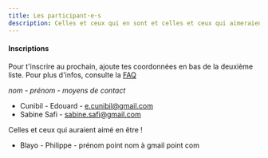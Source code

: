 ```yaml
---
title: Les participant·e·s
description: Celles et ceux qui en sont et celles et ceux qui aimeraient en être !
---
```


#### Inscriptions

Pour t'inscrire au prochain, ajoute tes coordonnées en bas de la deuxième liste.
Pour plus d'infos, consulte la [FAQ](http://walkingdev.fr/#walkingdev/cnv/blob/master/v-34/faq.md)

*nom - prénom - moyens de contact*

- Cunibil - Edouard - e.cunibil@gmail.com 
- Sabine Safi - sabine.safi@gmail.com

Celles et ceux qui auraient aimé en être !

- Blayo - Philippe - prénom point nom à gmail point com
